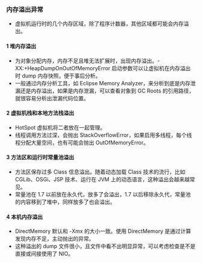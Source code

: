 ### 内存溢出异常

- 虚拟机运行时的几个内存区域，除了程序计数器，其他区域都可能会内存溢出。

#### 1 堆内存溢出
- 为对象分配内存，内存不足且堆无法扩展时，出现内存溢出。-XX:+HeapDumpOnOutOfMemoryError 启动参数可以让虚拟机在内存溢出时 dump 内存快照，便于事后分析。
- 一般通过内存分析工具，如 Eclipse Memory Analyzer，来分析到底是内存泄漏还是内存溢出，如果是内存泄漏，可以查看对象到 GC Roots 的引用路径，就很容易分析出泄漏代码位置。

#### 2 虚拟机栈和本地方法栈溢出
- HotSpot 虚拟机将二者放在一起管理。
- 线程调用方法过深，会抛出 StackOverflowError，如果启用多线程，每个线程分配大量空间，也有可能会抛出 OutOfMemoryError。

#### 3 方法区和运行时常量池溢出
- 方法区保存过多 Class 信息溢出。随着动态加载 Class 技术的流行，比如 CGLib、OSGi、JSP 技术、运行在 JVM 上的动态语言，这种溢出会越来越常见。
- 常量池在 1.7 以前放在永久代，放多了会溢出，1.7 以后移除永久代，常量池的内容移到了堆中，同样放多了也会溢出。

#### 4 本机内存溢出
- DirectMemory 默认和 -Xmx 的大小一致。使用 DirectMemory 是通过计算发现内存不足，主动抛出的异常。
- 这种溢出的 dump 文件很小，且文件中看不出明显异常，可以考虑检查是不是直接或间接使用了 NIO。